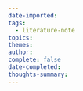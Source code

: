 ```yaml
---
date-imported: 
tags:
  - literature-note
topics: 
themes: 
author: 
complete: false
date-completed: 
thoughts-summary:
---
```

